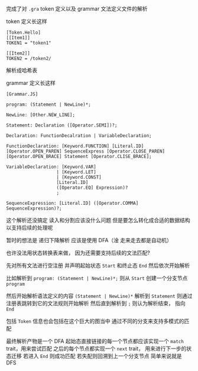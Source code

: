 完成了对 `.gra` token 定义以及 grammar 文法定义文件的解析

token 定义长这样

```text
[Token.Hello]
[[Item1]]
TOKEN1 = "token1"
       
[[Item2]]
TOKEN2 = /token2/
```

解析成哈希表

grammar 定义长这样

```text
[Grammar.JS]

program: (Statement | NewLine)*;

NewLine: [Other.NEW_LINE];

Statement: Declaration ([Operator.SEMI])?;

Declaration: FunctionDecalration | VariableDeclaration;

FunctionDeclaration: [Keyword.FUNCTION] [Literal.ID] [Operator.OPEN_PAREN] SequenceExpress [Operator.CLOSE_PAREN] [Operator.OPEN_BRACE] Statement [Operator.CLISE_BRACE];

VariableDeclaration: [Keyword.VAR]
                   | [Keyword.LET]
                   | [Keyword.CONST]
                   [Literal.ID]
                   ([Operator.EQ] Expression)?
                   ;

SequenceExpression: [Literal.ID] ([Operator.COMMA] SequenceExpression)?;
```

这个解析还没搞定
读入和分割应该没什么问题
但是要怎么转化成合适的数据结构以支持后续的处理呢

暂时的想法是
递归下降解析
应该是使用 DFA（淦 走来走去都是自动机）

也许没法用状态转换表来做， 因为还需要支持后续的文法匹配?

先对所有文法进行空注册
并声明起始状态 `Start` 和终止态 `End`
然后依次开始解析

比如解析到 `program: (Statement | NewLine)*;`
则从 `Start` 创建一个分支节点 `program`

然后开始解析语法定义的内容 `(Statement | NewLine)*`
解析到 `Statement` 则通过注册表跳转到它的文法规则开始解析
然后直到解析到 `;` 则认为解析结束， 指向 `End`

包括 `Token` 信息也会包括在这个巨大的图当中
通过不同的分支来支持多模式的匹配

最终解析产物是一个 DFA
起始态直接链接的每一个节点都应该实现一个 `match` trait，用来尝试匹配
之后的每个节点都实现一个 `next` trait， 用来进行下一步的状态迁移
若进入 `End` 则成功匹配
若失配则回溯到上一个分支节点
简单来说就是 DFS
